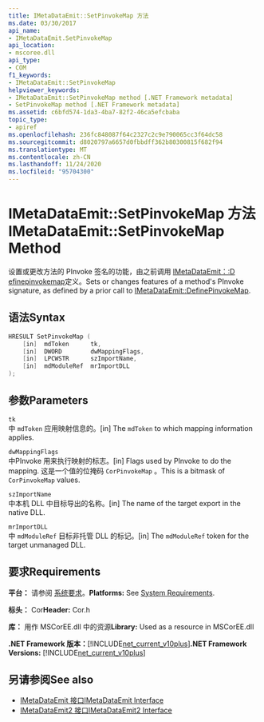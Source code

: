 ```yaml
---
title: IMetaDataEmit::SetPinvokeMap 方法
ms.date: 03/30/2017
api_name:
- IMetaDataEmit.SetPinvokeMap
api_location:
- mscoree.dll
api_type:
- COM
f1_keywords:
- IMetaDataEmit::SetPinvokeMap
helpviewer_keywords:
- IMetaDataEmit::SetPinvokeMap method [.NET Framework metadata]
- SetPinvokeMap method [.NET Framework metadata]
ms.assetid: c6bfd574-1da3-4ba7-82f2-46ca5efcbaba
topic_type:
- apiref
ms.openlocfilehash: 236fc848087f64c2327c2c9e790065cc3f64dc58
ms.sourcegitcommit: d8020797a6657d0fbbdff362b80300815f682f94
ms.translationtype: MT
ms.contentlocale: zh-CN
ms.lasthandoff: 11/24/2020
ms.locfileid: "95704300"
---
```

# <a name="imetadataemitsetpinvokemap-method"></a><span data-ttu-id="b532a-102">IMetaDataEmit::SetPinvokeMap 方法</span><span class="sxs-lookup"><span data-stu-id="b532a-102">IMetaDataEmit::SetPinvokeMap Method</span></span>

<span data-ttu-id="b532a-103">设置或更改方法的 PInvoke 签名的功能，由之前调用 [IMetaDataEmit：:D efinepinvokemap](imetadataemit-definepinvokemap-method.md)定义。</span><span class="sxs-lookup"><span data-stu-id="b532a-103">Sets or changes features of a method's PInvoke signature, as defined by a prior call to [IMetaDataEmit::DefinePinvokeMap](imetadataemit-definepinvokemap-method.md).</span></span>  
  
## <a name="syntax"></a><span data-ttu-id="b532a-104">语法</span><span class="sxs-lookup"><span data-stu-id="b532a-104">Syntax</span></span>  
  
```cpp  
HRESULT SetPinvokeMap (
    [in]  mdToken      tk,
    [in]  DWORD        dwMappingFlags,  
    [in]  LPCWSTR      szImportName,
    [in]  mdModuleRef  mrImportDLL
);  
```  
  
## <a name="parameters"></a><span data-ttu-id="b532a-105">参数</span><span class="sxs-lookup"><span data-stu-id="b532a-105">Parameters</span></span>  

 `tk`  
 <span data-ttu-id="b532a-106">中 `mdToken` 应用映射信息的。</span><span class="sxs-lookup"><span data-stu-id="b532a-106">[in] The `mdToken` to which mapping information applies.</span></span>  
  
 `dwMappingFlags`  
 <span data-ttu-id="b532a-107">中PInvoke 用来执行映射的标志。</span><span class="sxs-lookup"><span data-stu-id="b532a-107">[in] Flags used by PInvoke to do the mapping.</span></span> <span data-ttu-id="b532a-108">这是一个值的位掩码 `CorPinvokeMap` 。</span><span class="sxs-lookup"><span data-stu-id="b532a-108">This is a bitmask of `CorPinvokeMap` values.</span></span>  
  
 `szImportName`  
 <span data-ttu-id="b532a-109">中本机 DLL 中目标导出的名称。</span><span class="sxs-lookup"><span data-stu-id="b532a-109">[in] The name of the target export in the native DLL.</span></span>  
  
 `mrImportDLL`  
 <span data-ttu-id="b532a-110">中 `mdModuleRef` 目标非托管 DLL 的标记。</span><span class="sxs-lookup"><span data-stu-id="b532a-110">[in] The `mdModuleRef` token for the target unmanaged DLL.</span></span>  
  
## <a name="requirements"></a><span data-ttu-id="b532a-111">要求</span><span class="sxs-lookup"><span data-stu-id="b532a-111">Requirements</span></span>  

 <span data-ttu-id="b532a-112">**平台：** 请参阅 [系统要求](../../get-started/system-requirements.md)。</span><span class="sxs-lookup"><span data-stu-id="b532a-112">**Platforms:** See [System Requirements](../../get-started/system-requirements.md).</span></span>  
  
 <span data-ttu-id="b532a-113">**标头：** Cor</span><span class="sxs-lookup"><span data-stu-id="b532a-113">**Header:** Cor.h</span></span>  
  
 <span data-ttu-id="b532a-114">**库：** 用作 MSCorEE.dll 中的资源</span><span class="sxs-lookup"><span data-stu-id="b532a-114">**Library:** Used as a resource in MSCorEE.dll</span></span>  
  
 <span data-ttu-id="b532a-115">**.NET Framework 版本：**[!INCLUDE[net_current_v10plus](../../../../includes/net-current-v10plus-md.md)]</span><span class="sxs-lookup"><span data-stu-id="b532a-115">**.NET Framework Versions:** [!INCLUDE[net_current_v10plus](../../../../includes/net-current-v10plus-md.md)]</span></span>  
  
## <a name="see-also"></a><span data-ttu-id="b532a-116">另请参阅</span><span class="sxs-lookup"><span data-stu-id="b532a-116">See also</span></span>

- [<span data-ttu-id="b532a-117">IMetaDataEmit 接口</span><span class="sxs-lookup"><span data-stu-id="b532a-117">IMetaDataEmit Interface</span></span>](imetadataemit-interface.md)
- [<span data-ttu-id="b532a-118">IMetaDataEmit2 接口</span><span class="sxs-lookup"><span data-stu-id="b532a-118">IMetaDataEmit2 Interface</span></span>](imetadataemit2-interface.md)
